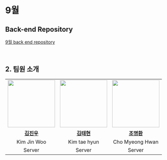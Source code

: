 # 9월
## Back-end Repository
[9월 back end repository](https://github.com/20230904-mtvs-September-9team/back-end.git)

<br>

<!--

## Front-end Repository
[9월 front end repository](https://github.com/20230904-mtvs-September-9team/front-end.git)

## 어떻게 작업했는지 wiki
[9월 위키](https://github.com/20230904-mtvs-September-9team//.github/wiki)




**Here are some ideas to get you started:**

🙋‍♀️ A short introduction - what is your organization all about?
🌈 Contribution guidelines - how can the community get involved?
👩‍💻 Useful resources - where can the community find your docs? Is there anything else the community should know?
🍿 Fun facts - what does your team eat for breakfast?
🧙 Remember, you can do mighty things with the power of [Markdown](https://docs.github.com/github/writing-on-github/getting-started-with-writing-and-formatting-on-github/basic-writing-and-formatting-syntax)
-->




## 2. 팀원 소개
<table>
  <tr>
    <td align="center"><a href="https://github.com/jinvvoo"><img src="https://avatars.githubusercontent.com/jinvvoo" width="150px;" alt="">
    <td align="center"><a href="https://github.com/taedyv"><img src="https://avatars.githubusercontent.com/taedyv" width="150px;" alt="">
    <td align="center"><a href="https://github.com/ChoMyeongHwan"><img src="https://avatars.githubusercontent.com/ChoMyeongHwan" width="150px;" alt="">
    </td>
  </tr>
  <tr>
    <td align="center"><a href="https://github.com/jinvvoo"><b>김진우</b></td>
    <td align="center"><a href="https://github.com/JS-HAN214"><b>김태현</b></td>
    <td align="center"><a href="https://github.com/KooSojin"><b>조명환</b></td>
  </tr>

  <tr>
    <td align="center">Kim Jin Woo</td>
    <td align="center">Kim tae hyun</td>
    <td align="center">Cho Myeong Hwan</td>
  </tr>

  <tr>
    <td align="center">Server</td>
    <td align="center">Server</td>
    <td align="center">Server</td>
  </tr>
  
</table>

<br>
